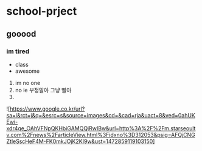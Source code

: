 # school-prject
## gooood
### im tired
* class
 * awesome
1. im no one
2. no ie 부정말아 그냥 빨아 
3. 


![https://www.google.co.kr/url?sa=i&rct=j&q=&esrc=s&source=images&cd=&cad=rja&uact=8&ved=0ahUKEwi-xdr4qe_OAhVFNpQKHbiGAMQQjRwIBw&url=http%3A%2F%2Fm.starseoultv.com%2Fnews%2FarticleView.html%3Fidxno%3D312053&psig=AFQjCNGZtleSscHeF4M-FK0mkJOjK2KI9w&ust=1472859119103150]
